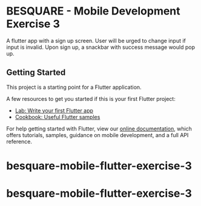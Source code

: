 # BESQUARE - Mobile Development Exercise 3

A flutter app with a sign up screen. 
User will be urged to change input if input is invalid.
Upon sign up, a snackbar with success message would pop up.

## Getting Started

This project is a starting point for a Flutter application.

A few resources to get you started if this is your first Flutter project:

- [Lab: Write your first Flutter app](https://flutter.dev/docs/get-started/codelab)
- [Cookbook: Useful Flutter samples](https://flutter.dev/docs/cookbook)

For help getting started with Flutter, view our
[online documentation](https://flutter.dev/docs), which offers tutorials,
samples, guidance on mobile development, and a full API reference.
# besquare-mobile-flutter-exercise-3
# besquare-mobile-flutter-exercise-3
